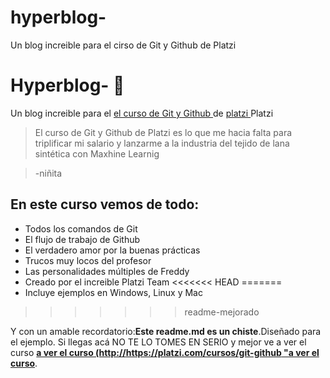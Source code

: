 # hyperblog-
Un blog increible para el cirso de Git y Github de Platzi 
# Hyperblog- 💚 
Un blog increible para el [el curso de Git y Github ](http://https://platzi.com/cursos/git-github "el curso de Git y Github ")de [platzi ](http://https://platzi.com/ "platzi ")Platzi 
>El curso de Git y Github de Platzi es lo que me hacia falta para triplificar mi salario y lanzarme a la industria del tejido de lana sintética con Maxhine Learnig

>-niñita

## En este curso vemos de todo: 
* Todos los comandos de Git 
* El flujo de trabajo de Github 
* El verdadero amor por la buenas prácticas 
* Trucos muy locos del profesor 
* Las personalidades múltiples de Freddy 
* Creado por el increible Platzi Team 
<<<<<<< HEAD
=======
* Incluye ejemplos en Windows, Linux y Mac 
>>>>>>> readme-mejorado

Y con un amable recordatorio:**Este readme.md es un chiste**.Diseñado para el ejemplo. Si llegas acá NO TE LO TOMES EN SERIO y mejor ve a  ver el curso [**a ver el curso (http://https://platzi.com/cursos/git-github "a ver el curso**](https://platzi.com/cursos/git-github/ "a ver el curso"). 